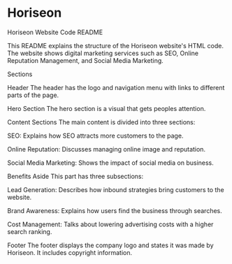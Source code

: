 # Horiseon
Horiseon Website Code README

This README explains the structure of the Horiseon website's HTML code. The website shows digital marketing services such as SEO, Online Reputation Management, and Social Media Marketing.

Sections

Header
The header has the logo and navigation menu with links to different parts of the page.

Hero Section
The hero section is a visual that gets peoples attention.

Content Sections
The main content is divided into three sections:

SEO: Explains how SEO attracts more customers to the page.

Online Reputation: Discusses managing online image and reputation.

Social Media Marketing: Shows the impact of social media on business.

Benefits Aside
This part has three subsections:

Lead Generation: Describes how inbound strategies bring customers to the website.

Brand Awareness: Explains how users find the business through searches.

Cost Management: Talks about lowering advertising costs with a higher search ranking.

Footer
The footer displays the company logo and states it was made by Horiseon. It includes copyright information.


